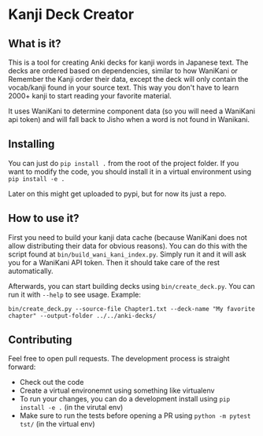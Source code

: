 # Kanji Deck Creator
## What is it?
This is a tool for creating Anki decks for kanji words in Japanese text.
The decks are ordered based on dependencies, similar to how WaniKani or Remember the Kanji order their data, 
except the deck will only contain the vocab/kanji found in your source text. This way you don't have to learn 2000+ 
kanji to start reading your favorite material.

It uses WaniKani to determine component data (so you will need a WaniKani api token) and will fall back
to Jisho when a word is not found in Wanikani.

## Installing
You can just do `pip install .` from the root of the project folder. If you want to modify the code,
you should install it in a virtual environment using `pip install -e .` 

Later on this might get uploaded to pypi, but for now its just a repo.

## How to use it?
First you need to build your kanji data cache 
(because WaniKani does not allow distributing their data for obvious reasons). You can do this with
the script found at `bin/build_wani_kani_index.py`. Simply run it and it will ask you for a WaniKani 
API token. Then it should take care of the rest automatically.

Afterwards, you can start building decks using `bin/create_deck.py`. You can run it with `--help` to see
usage. Example:
```
bin/create_deck.py --source-file Chapter1.txt --deck-name "My favorite chapter" --output-folder ../../anki-decks/
```

## Contributing
Feel free to open pull requests. The development process is straight forward: 
* Check out the code
* Create a virtual environemnt using something like virtualenv
* To run your changes, you can do a development install using `pip install -e .` (in the virutal env)
* Make sure to run the tests before opening a PR using `python -m pytest tst/` (in the virtual env)
